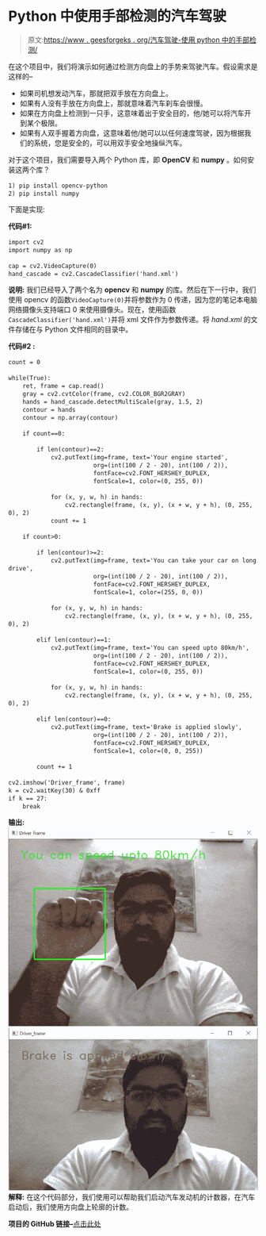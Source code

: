 # Python 中使用手部检测的汽车驾驶

> 原文:[https://www . geesforgeks . org/汽车驾驶-使用 python 中的手部检测/](https://www.geeksforgeeks.org/car-driving-using-hand-detection-in-python/)

在这个项目中，我们将演示如何通过检测方向盘上的手势来驾驶汽车。假设需求是这样的–

*   如果司机想发动汽车，那就把双手放在方向盘上。
*   如果有人没有手放在方向盘上，那就意味着汽车刹车会很慢。
*   如果在方向盘上检测到一只手，这意味着出于安全目的，他/她可以将汽车开到某个极限。
*   如果有人双手握着方向盘，这意味着他/她可以以任何速度驾驶，因为根据我们的系统，您是安全的，可以用双手安全地操纵汽车。

对于这个项目，我们需要导入两个 Python 库，即 **OpenCV** 和 **numpy** 。如何安装这两个库？

```
1) pip install opencv-python
2) pip install numpy

```

下面是实现:

**代码#1:**

```
import cv2
import numpy as np

cap = cv2.VideoCapture(0)
hand_cascade = cv2.CascadeClassifier('hand.xml')
```

**说明:**
我们已经导入了两个名为 **opencv** 和 **numpy** 的库。然后在下一行中，我们使用 opencv 的函数`VideoCapture(0)`并将参数作为 0 传递，因为您的笔记本电脑网络摄像头支持端口 0 来使用摄像头。现在，使用函数`CascadeClassifier('hand.xml')`并将 xml 文件作为参数传递。将 *hand.xml* 的文件存储在与 Python 文件相同的目录中。

**代码#2 :**

```
count = 0

while(True):
    ret, frame = cap.read()
    gray = cv2.cvtColor(frame, cv2.COLOR_BGR2GRAY)
    hands = hand_cascade.detectMultiScale(gray, 1.5, 2)
    contour = hands
    contour = np.array(contour)

    if count==0:

        if len(contour)==2:
            cv2.putText(img=frame, text='Your engine started',
                        org=(int(100 / 2 - 20), int(100 / 2)),
                        fontFace=cv2.FONT_HERSHEY_DUPLEX, 
                        fontScale=1, color=(0, 255, 0))

            for (x, y, w, h) in hands:
                cv2.rectangle(frame, (x, y), (x + w, y + h), (0, 255, 0), 2)
            count += 1

    if count>0:

        if len(contour)>=2:
            cv2.putText(img=frame, text='You can take your car on long drive',
                        org=(int(100 / 2 - 20), int(100 / 2)),
                        fontFace=cv2.FONT_HERSHEY_DUPLEX, 
                        fontScale=1, color=(255, 0, 0))

            for (x, y, w, h) in hands:
                cv2.rectangle(frame, (x, y), (x + w, y + h), (0, 255, 0), 2)

        elif len(contour)==1:
            cv2.putText(img=frame, text='You can speed upto 80km/h',
                        org=(int(100 / 2 - 20), int(100 / 2)),
                        fontFace=cv2.FONT_HERSHEY_DUPLEX, 
                        fontScale=1, color=(0, 255, 0))

            for (x, y, w, h) in hands:
                cv2.rectangle(frame, (x, y), (x + w, y + h), (0, 255, 0), 2)

        elif len(contour)==0:
            cv2.putText(img=frame, text='Brake is applied slowly',
                        org=(int(100 / 2 - 20), int(100 / 2)),
                        fontFace=cv2.FONT_HERSHEY_DUPLEX, 
                        fontScale=1, color=(0, 0, 255))

        count += 1

cv2.imshow('Driver_frame', frame)
k = cv2.waitKey(30) & 0xff
if k == 27:
    break
```

**输出:**
![](img/f138ad03a35d6b12ccad7a5db8bf267a.png)
![](img/3b0df7f681bb8b951773253d59212934.png)
**解释:**
在这个代码部分，我们使用可以帮助我们启动汽车发动机的计数器，在汽车启动后，我们使用方向盘上轮廓的计数。

**项目的 GitHub 链接–**[点击此处](https://github.com/Jitender46559/AI-Ignition-system)